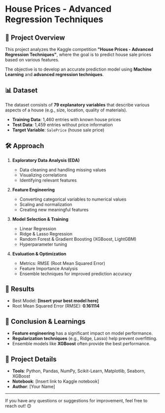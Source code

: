 # House Prices - Advanced Regression Techniques

## 📌 Project Overview
This project analyzes the Kaggle competition **"House Prices - Advanced Regression Techniques"**, where the goal is to predict house sale prices based on various features.

The objective is to develop an accurate prediction model using **Machine Learning** and **advanced regression techniques**.

## 📊 Dataset
The dataset consists of **79 explanatory variables** that describe various aspects of a house (e.g., size, location, quality of materials).

- **Training Data**: 1,460 entries with known house prices
- **Test Data**: 1,459 entries without price information
- **Target Variable**: `SalePrice` (house sale price)

## 🛠 Approach
1. **Exploratory Data Analysis (EDA)**
   - Data cleaning and handling missing values
   - Visualizing correlations
   - Identifying relevant features

2. **Feature Engineering**
   - Converting categorical variables to numerical values
   - Scaling and normalization
   - Creating new meaningful features

3. **Model Selection & Training**
   - Linear Regression
   - Ridge & Lasso Regression
   - Random Forest & Gradient Boosting (XGBoost, LightGBM)
   - Hyperparameter tuning

4. **Evaluation & Optimization**
   - Metrics: RMSE (Root Mean Squared Error)
   - Feature Importance Analysis
   - Ensemble techniques for improved prediction accuracy

## 🚀 Results
- Best Model: **[Insert your best model here]**
- Root Mean Squared Error (RMSE): **0.161114**

## 📌 Conclusion & Learnings
- **Feature engineering** has a significant impact on model performance.
- **Regularization techniques** (e.g., Ridge, Lasso) help prevent overfitting.
- Ensemble models like **XGBoost** often provide the best performance.

## 📂 Project Details
- **Tools**: Python, Pandas, NumPy, Scikit-Learn, Matplotlib, Seaborn, XGBoost
- **Notebook**: [Insert link to Kaggle notebook]
- **Author**: [Your Name]

---

If you have any questions or suggestions for improvement, feel free to reach out! 😊

